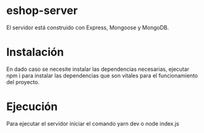 # eshop-server
El servidor está construido con Express, Mongoose y MongoDB.
# Instalación
En dado caso se necesite instalar las dependencias necesarias, ejecutar npm i para instalar las dependencias que son vitales para el funcionamiento del proyecto.
# Ejecución
Para ejecutar el servidor iniciar el comando yarn dev o node index.js
